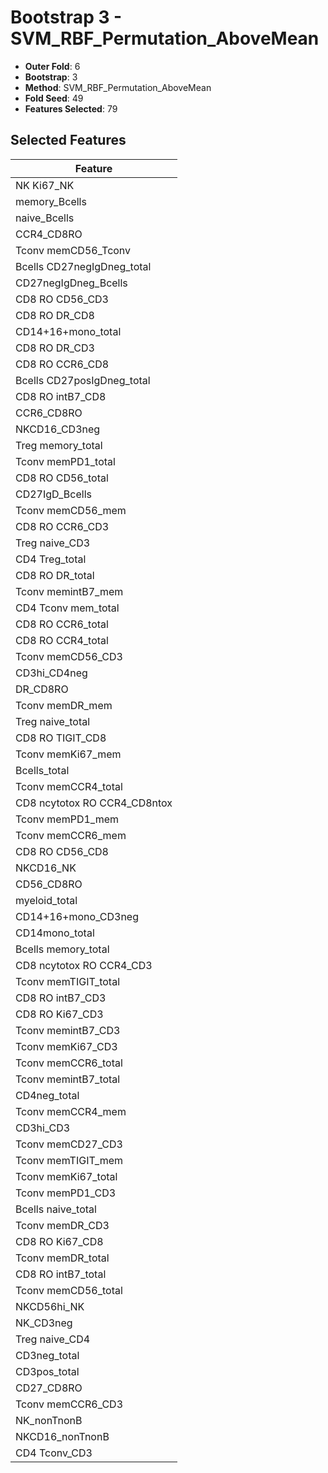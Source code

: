 # Bootstrap 3 - SVM_RBF_Permutation_AboveMean

- **Outer Fold**: 6
- **Bootstrap**: 3
- **Method**: SVM_RBF_Permutation_AboveMean
- **Fold Seed**: 49
- **Features Selected**: 79

## Selected Features

| Feature |
|---------|
| NK Ki67_NK |
| memory_Bcells |
| naive_Bcells |
| CCR4_CD8RO |
| Tconv memCD56_Tconv |
| Bcells CD27negIgDneg_total |
| CD27negIgDneg_Bcells |
| CD8 RO CD56_CD3 |
| CD8 RO DR_CD8 |
| CD14+16+mono_total |
| CD8 RO DR_CD3 |
| CD8 RO CCR6_CD8 |
| Bcells CD27posIgDneg_total |
| CD8 RO intB7_CD8 |
| CCR6_CD8RO |
| NKCD16_CD3neg |
| Treg memory_total |
| Tconv memPD1_total |
| CD8 RO CD56_total |
| CD27IgD_Bcells |
| Tconv memCD56_mem |
| CD8 RO CCR6_CD3 |
| Treg naive_CD3 |
| CD4 Treg_total |
| CD8 RO DR_total |
| Tconv memintB7_mem |
| CD4 Tconv mem_total |
| CD8 RO CCR6_total |
| CD8 RO CCR4_total |
| Tconv memCD56_CD3 |
| CD3hi_CD4neg |
| DR_CD8RO |
| Tconv memDR_mem |
| Treg naive_total |
| CD8 RO TIGIT_CD8 |
| Tconv memKi67_mem |
| Bcells_total |
| Tconv memCCR4_total |
| CD8 ncytotox RO CCR4_CD8ntox |
| Tconv memPD1_mem |
| Tconv memCCR6_mem |
| CD8 RO CD56_CD8 |
| NKCD16_NK |
| CD56_CD8RO |
| myeloid_total |
| CD14+16+mono_CD3neg |
| CD14mono_total |
| Bcells memory_total |
| CD8 ncytotox RO CCR4_CD3 |
| Tconv memTIGIT_total |
| CD8 RO intB7_CD3 |
| CD8  RO Ki67_CD3 |
| Tconv memintB7_CD3 |
| Tconv memKi67_CD3 |
| Tconv memCCR6_total |
| Tconv memintB7_total |
| CD4neg_total |
| Tconv memCCR4_mem |
| CD3hi_CD3 |
| Tconv memCD27_CD3 |
| Tconv memTIGIT_mem |
| Tconv memKi67_total |
| Tconv memPD1_CD3 |
| Bcells naive_total |
| Tconv memDR_CD3 |
| CD8 RO Ki67_CD8 |
| Tconv memDR_total |
| CD8 RO intB7_total |
| Tconv memCD56_total |
| NKCD56hi_NK |
| NK_CD3neg |
| Treg naive_CD4 |
| CD3neg_total |
| CD3pos_total |
| CD27_CD8RO |
| Tconv memCCR6_CD3 |
| NK_nonTnonB |
| NKCD16_nonTnonB |
| CD4 Tconv_CD3 |
